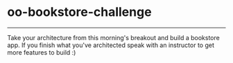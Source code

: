 # oo-bookstore-challenge

---

Take your architecture from this morning's breakout and build a bookstore app. If you finish what you've architected speak with an instructor to get more features to build :)
